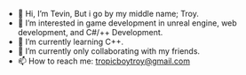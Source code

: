 - 👋 Hi, I’m Tevin, But i go by my middle name; Troy.
- 👀 I’m interested in game development in unreal engine, web development, and C#/++ Development.
- 🌱 I’m currently learning C++.
- 💞️ I’m currently only collaborating with my friends.
- 📫 How to reach me: tropicboytroy@gmail.com

<!---
TropicTroy/TropicTroy is a ✨ special ✨ repository because its `README.md` (this file) appears on your GitHub profile.
You can click the Preview link to take a look at your changes.
--->
